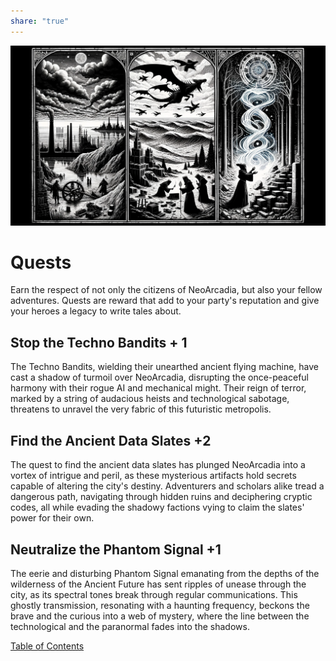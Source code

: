 ```yaml
---  
share: "true"  
---  
```

  
![quests.png](./quests.png)  
  
# Quests  
  
Earn the respect of not only the citizens of NeoArcadia, but also your fellow adventures. Quests are reward that add to your party's reputation and give your heroes a legacy to write tales about.  
  
## Stop the Techno Bandits + 1  
  
The Techno Bandits, wielding their unearthed ancient flying machine, have cast a shadow of turmoil over NeoArcadia, disrupting the once-peaceful harmony with their rogue AI and mechanical might. Their reign of terror, marked by a string of audacious heists and technological sabotage, threatens to unravel the very fabric of this futuristic metropolis.  
  
## Find the Ancient Data Slates +2  
  
The quest to find the ancient data slates has plunged NeoArcadia into a vortex of intrigue and peril, as these mysterious artifacts hold secrets capable of altering the city's destiny. Adventurers and scholars alike tread a dangerous path, navigating through hidden ruins and deciphering cryptic codes, all while evading the shadowy factions vying to claim the slates' power for their own.  
  
## Neutralize the Phantom Signal +1  
  
The eerie and disturbing Phantom Signal emanating from the depths of the wilderness of the Ancient Future has sent ripples of unease through the city, as its spectral tones break through regular communications. This ghostly transmission, resonating with a haunting frequency, beckons the brave and the curious into a web of mystery, where the line between the technological and the paranormal fades into the shadows.  
  
[Table of Contents](./Table%20of%20Contents.html)